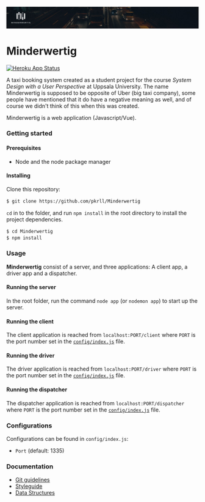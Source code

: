 ![](hero.jpg)
# Minderwertig
[![Heroku App Status](http://heroku-shields.herokuapp.com/minderwertig)](https://minderwertig.herokuapp.com)

A taxi booking system created as a student project for the course *System Design with a User Perspective* at Uppsala University. The name Minderwertig is supposed to be opposite of Uber (big taxi company), some people have mentioned that it do have a negative meaning as well, and of course we didn't think of this when this was created.

Minderwertig is a web application (Javascript/Vue).

### Getting started

#### Prerequisites

* Node and the node package manager

#### Installing

Clone this repository:

```bash
$ git clone https://github.com/pkrll/Minderwertig
```

``cd`` in to the folder, and run ``npm install`` in the root directory to install the project dependencies.

```bash
$ cd Minderwertig
$ npm install
```

### Usage

**Minderwertig** consist of a server, and three applications: A client app, a driver app and a dispatcher.

#### Running the server

In the root folder, run the command ``node app`` (or ``nodemon app``) to start up the server.

#### Running the client

The client application is reached from ``localhost:PORT/client`` where ``PORT`` is the port number set in the [``config/index.js``](#configurations) file.


#### Running the driver

The driver application is reached from ``localhost:PORT/driver`` where ``PORT`` is the port number set in the [``config/index.js``](#configurations) file.


#### Running the dispatcher

The dispatcher application is reached from ``localhost:PORT/dispatcher`` where ``PORT`` is the port number set in the [``config/index.js``](#configurations) file.

### Configurations

Configurations can be found in ``config/index.js``:

* ``Port`` (default: 1335)

### Documentation

* [Git guidelines](https://github.com/pkrll/Minderwertig/blob/master/Documentation/Guidelines/git.md)
* [Styleguide](https://github.com/pkrll/Minderwertig/blob/master/Documentation/Guidelines/styleguide.md)
* [Data Structures](https://github.com/pkrll/Minderwertig/blob/master/Documentation/Guidelines/data-structures.md)

